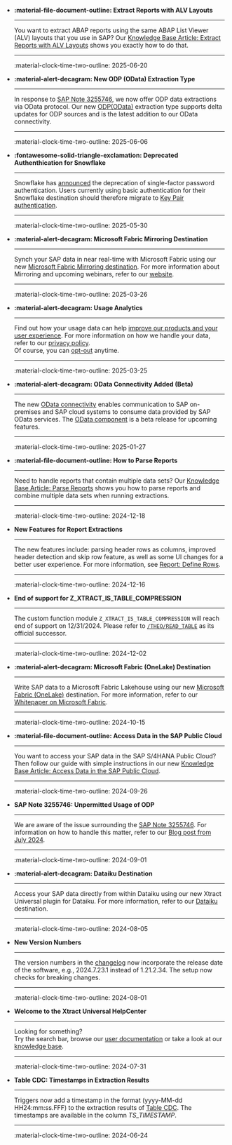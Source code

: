 <div class="grid cards" markdown>


-   **:material-file-document-outline: Extract Reports with ALV Layouts**

    ---

    You want to extract ABAP reports using the same ABAP List Viewer (ALV) layouts that you use in SAP? Our [Knowledge Base Article: Extract Reports with ALV Layouts](./knowledge-base/extract-report-layouts.md) shows you exactly how to do that. 

    ---

    :material-clock-time-two-outline: 2025-06-20

-   **:material-alert-decagram: New ODP (OData) Extraction Type**

    ---

    In response to [SAP Note 3255746](https://me.sap.com/notesLatestChanges/0003255746/E/diff), we now offer ODP data extractions via OData protocol. Our new [ODP(OData)](./documentation/odp-odata/index.md) extraction type supports delta updates for ODP sources and is the latest addition to our OData connectivity. 

    ---

    :material-clock-time-two-outline: 2025-06-06

-   **:fontawesome-solid-triangle-exclamation: Deprecated Authenthication for Snowflake**

    ---

    Snowflake has [announced](https://docs.snowflake.com/en/user-guide/security-mfa-rollout) the deprecation of single-factor password authentication. Users currently using basic authentication for their Snowflake destination should therefore migrate to [Key Pair authentication](./documentation/destinations/snowflake.md/#authentication).

    ---

    :material-clock-time-two-outline: 2025-05-30

-   **:material-alert-decagram: Microsoft Fabric Mirroring Destination**

    ---

    Synch your SAP data in near real-time with Microsoft Fabric using our new [Microsoft Fabric Mirroring destination](documentation/destinations/microsoft-fabric-mirroring.md). For more information about Mirroring and upcoming webinars, refer to our [website](https://theobald-software.com/en/fabric-mirroring/).

    ---

    :material-clock-time-two-outline: 2025-03-26

-   **:material-alert-decagram: Usage Analytics**

    ---

    Find out how your usage data can help [improve our products and your user experience](https://theobald-software.com/en/xu-beyond/). For more information on how we handle your data, refer to our [privacy policy](https://theobald-software.com/en/privacy-policy/#productanalytics). <br>Of course, you can [opt-out](knowledge-base/deactivate-usage-analytics.md) anytime. 

    ---

    :material-clock-time-two-outline: 2025-03-25

-   **:material-alert-decagram: OData Connectivity Added (Beta)**

    ---

    The new [OData connectivity](documentation/sap-connection/index.md) enables communication to SAP on-premises and SAP cloud systems to consume data provided by SAP OData services. The [OData component](documentation/odata/index.md) is a beta release for upcoming features.

    ---

    :material-clock-time-two-outline: 2025-01-27

-   **:material-file-document-outline: How to Parse Reports**

    ---

    Need to handle reports that contain multiple data sets? Our [Knowledge Base Article: Parse Reports](knowledge-base/parse-reports.md) shows you how to parse reports and combine multiple data sets when running extractions. 

    ---

    :material-clock-time-two-outline: 2024-12-18

-   **New Features for Report Extractions**

    ---

    The new features include: parsing header rows as columns, improved header detection and skip row feature, as well as some UI changes for a better user experience. For more information, see [Report: Define Rows](documentation/report/report-rows-define.md).

    ---

    :material-clock-time-two-outline: 2024-12-16

-   **End of support for Z_XTRACT_IS_TABLE_COMPRESSION**

    ---

    The custom function module `Z_XTRACT_IS_TABLE_COMPRESSION` will reach end of support on 12/31/2024. Please refer to [`/THEO/READ_TABLE`](./documentation/setup-in-sap/custom-function-module-for-table-extraction.md/#installation-of-theoread_table) as its official successor.

    ---

    :material-clock-time-two-outline: 2024-12-02

-   **:material-alert-decagram: Microsoft Fabric (OneLake) Destination**

    ---

    Write SAP data to a Microsoft Fabric Lakehouse using our new [Microsoft Fabric (OneLake)](documentation/destinations/microsoft-fabric-onelake.md) destination. For more information, refer to our [Whitepaper on Microsoft Fabric](https://theobald-software.com/wp-content/uploads/2024/10/Theobald-Software-Whitepaper-SAP-Data-Integration-in-Microsoft-Fabric_EN.pdf). 

    ---

    :material-clock-time-two-outline: 2024-10-15

-   **:material-file-document-outline: Access Data in the SAP Public Cloud**

    ---

    You want to access your SAP data in the SAP S/4HANA Public Cloud? Then follow our guide with simple instructions in our new [Knowledge Base Article: Access Data in the SAP Public Cloud](knowledge-base/access-data-in-the-sap-public-cloud.md).

    ---

    :material-clock-time-two-outline: 2024-09-26

-   **SAP Note 3255746: Unpermitted Usage of ODP**

    ---

    We are aware of the issue surrounding the [SAP Note 3255746](https://me.sap.com/notesLatestChanges/0003255746/E/diff). For information on how to handle this matter, refer to our [Blog post from July 2024](https://theobald-software.com/en/products-technology-en/guidance-on-sap-note-3255746-for-theobald-software-xtract-products/).

    ---

    :material-clock-time-two-outline: 2024-09-01

-   **:material-alert-decagram: Dataiku Destination**

    ---

    Access your SAP data directly from within Dataiku using our new Xtract Universal plugin for Dataiku. For more information, refer to our [Dataiku](documentation/destinations/dataiku.md) destination.

    ---

    :material-clock-time-two-outline: 2024-08-05

-   **New Version Numbers**

    ---

    The version numbers in the [changelog](changelog.md) now incorporate the release date of the software, e.g., 2024.7.23.1 instead of 1.21.2.34. The setup now checks for breaking changes.

    ---

    :material-clock-time-two-outline: 2024-08-01

-   **Welcome to the Xtract Universal HelpCenter**

    ---

    Looking for something?<br>Try the search bar, browse our [user documentation](documentation/introduction.md) or take a look at our [knowledge base](knowledge-base/index.md). 

    ---

    :material-clock-time-two-outline: 2024-07-31

-   **Table CDC: Timestamps in Extraction Results**

    ---

    Triggers now add a timestamp in the format (yyyy-MM-dd HH24&colon;mm&colon;ss.FFF) to the extraction results of [Table CDC](documentation/table-cdc/index.md). The timestamps are available in the column *TS_TIMESTAMP*.

    ---

    :material-clock-time-two-outline: 2024-06-24

</div>